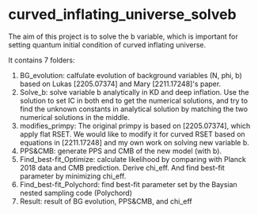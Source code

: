 # curved_inflating_universe_solveb
The aim of this project is to solve the b variable, which is important for setting quantum initial condition of curved inflating universe.

It contains 7 folders: 
1. BG_evolution: calfulate evolution of background variables (N, phi, b) based on 
      Lukas [2205.07374] and Mary [2211.17248]'s paper.
2. Solve_b: solve variable b analytically in KD and deep inflation. Use the solution to set IC in both end to get the numerical solutions, and try to find the unknown  constants in analytical solution by matching the two numerical solutions in the middle. 
3. modifies_primpy: The original primpy is based on [2205.07374], which apply flat RSET. We would like to modify it for curved RSET based on equations in [2211.17248] and my own work on solving new variable b.
4. PPS&CMB: generate PPS and CMB of the new model (with b). 
5. Find_best-fit_Optimize: calculate likelihood by comparing with Planck 2018 data and CMB prediction. Derive chi_eff. And find best-fit parameter by minimizing chi_eff.
6. Find_best-fit_Polychord: find best-fit parameter set by the Baysian nested sampling code (Polychord)
7. Result: result of BG evolution, PPS&CMB, and chi_eff
